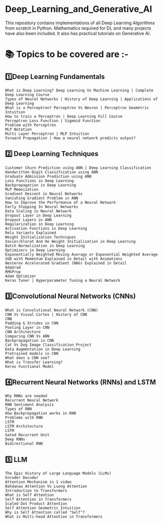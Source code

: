 # Deep_Learning_and_Generative_AI
This repository contains implementations of all Deep Learning Algorithms from scratch in Python. Mathematics required for DL and many projects have also been included. It also has practical tutorials on Generative AI.
# 📚 Topics to be covered are :- 
## 1️⃣Deep Learning Fundamentals
    What is Deep Learning? Deep Learning Vs Machine Learning | Complete Deep Learning Course
    Types of Neural Networks | History of Deep Learning | Applications of Deep Learning
    What is a Perceptron? Perceptron Vs Neuron | Perceptron Geometric Intuition
    How to train a Perceptron | Deep Learning Full Course
    Perceptron Loss Function | Sigmoid Function
    Problem with Perceptron
    MLP Notation
    Multi Layer Perceptron | MLP Intuition
    Forward Propagation | How a neural network predicts output?
## 2️⃣ Deep Learning Techniques
    Customer Churn Prediction using ANN | Deep Learning Classification
    Handwritten Digit Classification using ANN
    Graduate Admission Prediction using ANN
    Loss Functions in Deep Learning
    Backpropagation in Deep Learning
    MLP Memoization
    Gradient Descent in Neural Networks
    Vanishing Gradient Problem in ANN
    How to Improve the Performance of a Neural Network
    Early Stopping In Neural Networks
    Data Scaling in Neural Network
    Dropout Layer in Deep Learning
    Dropout Layers in ANN
    Regularization in Deep Learning
    Activation Functions in Deep Learning
    Relu Variants Explained
    Weight Initialization Techniques
    Xavier/Glorat And He Weight Initialization in Deep Learning
    Batch Normalization in Deep Learning
    Optimizers in Deep Learning
    Exponentially Weighted Moving Average or Exponential Weighted Average
    SGD with Momentum Explained in Detail with Animations
    Nesterov Accelerated Gradient (NAG) Explained in Detail
    AdaGrad 
    RMSProp 
    Adam Optimizer 
    Keras Tuner | Hyperparameter Tuning a Neural Network
## 3️⃣Convolutional Neural Networks (CNNs)
    What is Convolutional Neural Network (CNN)
    CNN Vs Visual Cortex | History of CNN
    CNN
    Padding & Strides in CNN
    Pooling Layer in CNN
    CNN Architecture
    Comparing CNN Vs ANN
    Backpropagation in CNN
    Cat Vs Dog Image Classification Project
    Data Augmentation in Deep Learning
    Pretrained models in CNN
    What does a CNN see?
    What is Transfer Learning?
    Keras Functional Model
## 4️⃣Recurrent Neural Networks (RNNs) and LSTM
    Why RNNs are needed
    Recurrent Neural Network
    RNN Sentiment Analysis
    Types of RNN
    How Backpropagation works in RNN 
    Problems with RNN
    LSTM
    LSTM Architecture
    LSTM
    Gated Recurrent Unit
    Deep RNNs
    Bidirectional RNN
## 5️⃣ LLM 
    The Epic History of Large Language Models (LLMs)
    Encoder Decoder
    Attention Mechanism in 1 video
    Bahdanau Attention Vs Luong Attention
    Introduction to Transformers
    What is Self Attention
    Self Attention in Transformers
    Scaled Dot Product Attention
    Self Attention Geometric Intuition
    Why is Self Attention called "Self"?
    What is Multi-head Attention in Transformers
